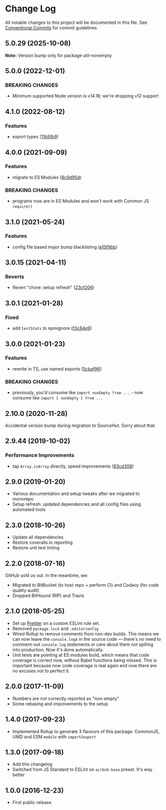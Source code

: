 # Change Log

All notable changes to this project will be documented in this file.
See [Conventional Commits](https://conventionalcommits.org) for commit guidelines.

## 5.0.29 (2025-10-08)

**Note:** Version bump only for package util-nonempty

## 5.0.0 (2022-12-01)

### BREAKING CHANGES

- Minimum supported Node version is v14.18; we're dropping v12 support

## 4.1.0 (2022-08-12)

### Features

- export types ([11b5fb9](https://github.com/codsen/codsen/commit/11b5fb936ce20e0a77c3a09806773e1cd7695c50))

## 4.0.0 (2021-09-09)

### Features

- migrate to ES Modules ([8c9d95d](https://github.com/codsen/codsen/commit/8c9d95d5dea0b769c2f070397141918a4893d575))

### BREAKING CHANGES

- programs now are in ES Modules and won't work with Common JS `require()`

## 3.1.0 (2021-05-24)

### Features

- config file based major bump blacklisting ([e15f9bb](https://github.com/codsen/codsen/commit/e15f9bba1c4fd5f847ac28b3f38fa6ee633f5dca))

## 3.0.15 (2021-04-11)

### Reverts

- Revert "chore: setup refresh" ([23cf206](https://github.com/codsen/codsen/commit/23cf206970a087ff0fa04e61f94d919f59ab3881))

## 3.0.1 (2021-01-28)

### Fixed

- add `testStats` to npmignore ([f3c84e9](https://github.com/codsen/codsen/commit/f3c84e95afc5514214312f913692d85b2e12eb29))

## 3.0.0 (2021-01-23)

### Features

- rewrite in TS, use named exports ([5cbaf96](https://github.com/codsen/codsen/commit/5cbaf962393d451ef5c15f3cf69e8ecd72691df6))

### BREAKING CHANGES

- previously, you'd consume like `import nonEmpty from ...` - now consume like `import { nonEmpty } from ...`

## 2.10.0 (2020-11-28)

Accidental version bump during migration to SourceHut. Sorry about that.

## 2.9.44 (2019-10-02)

### Performance Improvements

- tap `Array.isArray` directly, speed improvements ([83cd308](https://gitlab.com/codsen/codsen/commit/83cd308))

## 2.9.0 (2019-01-20)

- Various documentation and setup tweaks after we migrated to monorepo
- Setup refresh: updated dependencies and all config files using automated tools

## 2.3.0 (2018-10-26)

- Update all dependencies
- Restore coveralls.io reporting
- Restore unit test linting

## 2.2.0 (2018-07-16)

GitHub sold us out. In the meantime, we:

- Migrated to BitBucket (to host repo + perform CI) and Codacy (for code quality audit)
- Dropped BitHound (RIP) and Travis

## 2.1.0 (2018-05-25)

- Set up [Prettier](https://prettier.io) on a custom ESLint rule set.
- Removed `package.lock` and `.editorconfig`
- Wired Rollup to remove comments from non-dev builds. This means we can now leave the `console.log`s in the source code — there's no need to comment-out `console.log` statements or care about them not spilling into production. Now it's done automatically.
- Unit tests are pointing at ES modules build, which means that code coverage is correct now, without Babel functions being missed. This is important because now code coverage is real again and now there are no excuses not to perfect it.

## 2.0.0 (2017-11-09)

- Numbers are not correctly reported as "non-empty"
- Some rebasing and improvements to the setup

## 1.4.0 (2017-09-23)

- Implemented Rollup to generate 3 flavours of this package: CommonJS, UMD and ESM `module` with `import`/`export`

## 1.3.0 (2017-09-18)

- Add this changelog
- Switched from JS Standard to ESLint on `airbnb-base` preset. It's way better

## 1.0.0 (2016-12-23)

- First public release
